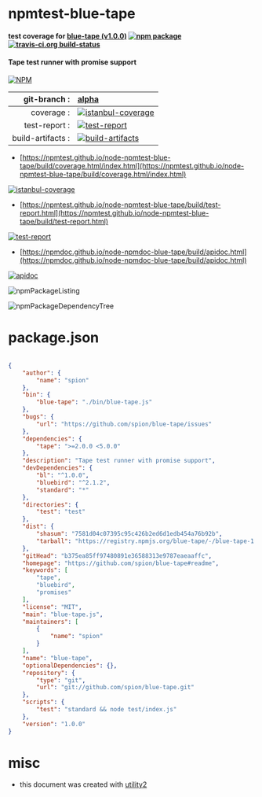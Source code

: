 # npmtest-blue-tape

#### test coverage for  [blue-tape (v1.0.0)](https://github.com/spion/blue-tape#readme)  [![npm package](https://img.shields.io/npm/v/npmtest-blue-tape.svg?style=flat-square)](https://www.npmjs.org/package/npmtest-blue-tape) [![travis-ci.org build-status](https://api.travis-ci.org/npmtest/node-npmtest-blue-tape.svg)](https://travis-ci.org/npmtest/node-npmtest-blue-tape)

#### Tape test runner with promise support

[![NPM](https://nodei.co/npm/blue-tape.png?downloads=true&downloadRank=true&stars=true)](https://www.npmjs.com/package/blue-tape)

| git-branch : | [alpha](https://github.com/npmtest/node-npmtest-blue-tape/tree/alpha)|
|--:|:--|
| coverage : | [![istanbul-coverage](https://npmtest.github.io/node-npmtest-blue-tape/build/coverage.badge.svg)](https://npmtest.github.io/node-npmtest-blue-tape/build/coverage.html/index.html)|
| test-report : | [![test-report](https://npmtest.github.io/node-npmtest-blue-tape/build/test-report.badge.svg)](https://npmtest.github.io/node-npmtest-blue-tape/build/test-report.html)|
| build-artifacts : | [![build-artifacts](https://npmtest.github.io/node-npmtest-blue-tape/glyphicons_144_folder_open.png)](https://github.com/npmtest/node-npmtest-blue-tape/tree/gh-pages/build)|

- [https://npmtest.github.io/node-npmtest-blue-tape/build/coverage.html/index.html](https://npmtest.github.io/node-npmtest-blue-tape/build/coverage.html/index.html)

[![istanbul-coverage](https://npmtest.github.io/node-npmtest-blue-tape/build/screenCapture.buildCi.browser.%252Ftmp%252Fbuild%252Fcoverage.lib.html.png)](https://npmtest.github.io/node-npmtest-blue-tape/build/coverage.html/index.html)

- [https://npmtest.github.io/node-npmtest-blue-tape/build/test-report.html](https://npmtest.github.io/node-npmtest-blue-tape/build/test-report.html)

[![test-report](https://npmtest.github.io/node-npmtest-blue-tape/build/screenCapture.buildCi.browser.%252Ftmp%252Fbuild%252Ftest-report.html.png)](https://npmtest.github.io/node-npmtest-blue-tape/build/test-report.html)

- [https://npmdoc.github.io/node-npmdoc-blue-tape/build/apidoc.html](https://npmdoc.github.io/node-npmdoc-blue-tape/build/apidoc.html)

[![apidoc](https://npmdoc.github.io/node-npmdoc-blue-tape/build/screenCapture.buildCi.browser.%252Ftmp%252Fbuild%252Fapidoc.html.png)](https://npmdoc.github.io/node-npmdoc-blue-tape/build/apidoc.html)

![npmPackageListing](https://npmtest.github.io/node-npmtest-blue-tape/build/screenCapture.npmPackageListing.svg)

![npmPackageDependencyTree](https://npmtest.github.io/node-npmtest-blue-tape/build/screenCapture.npmPackageDependencyTree.svg)



# package.json

```json

{
    "author": {
        "name": "spion"
    },
    "bin": {
        "blue-tape": "./bin/blue-tape.js"
    },
    "bugs": {
        "url": "https://github.com/spion/blue-tape/issues"
    },
    "dependencies": {
        "tape": ">=2.0.0 <5.0.0"
    },
    "description": "Tape test runner with promise support",
    "devDependencies": {
        "bl": "^1.0.0",
        "bluebird": "^2.1.2",
        "standard": "*"
    },
    "directories": {
        "test": "test"
    },
    "dist": {
        "shasum": "7581d04c07395c95c426b2ed6d1edb454a76b92b",
        "tarball": "https://registry.npmjs.org/blue-tape/-/blue-tape-1.0.0.tgz"
    },
    "gitHead": "b375ea85ff97480891e36588313e9787eaeaaffc",
    "homepage": "https://github.com/spion/blue-tape#readme",
    "keywords": [
        "tape",
        "bluebird",
        "promises"
    ],
    "license": "MIT",
    "main": "blue-tape.js",
    "maintainers": [
        {
            "name": "spion"
        }
    ],
    "name": "blue-tape",
    "optionalDependencies": {},
    "repository": {
        "type": "git",
        "url": "git://github.com/spion/blue-tape.git"
    },
    "scripts": {
        "test": "standard && node test/index.js"
    },
    "version": "1.0.0"
}
```



# misc
- this document was created with [utility2](https://github.com/kaizhu256/node-utility2)
